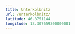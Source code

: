 ```yaml
---
title: Unterkolbnitz
url: /unterkolbnitz/
latitude: 46.8751144
longitude: 13.307659300000001
---
```


